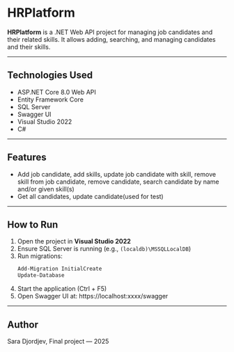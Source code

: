 # HRPlatform

**HRPlatform** is a .NET Web API project for managing job candidates and their related skills. It allows adding, searching, and managing candidates and their skills.  

---

## Technologies Used

- ASP.NET Core 8.0 Web API  
- Entity Framework Core  
- SQL Server  
- Swagger UI  
- Visual Studio 2022  
- C#

---

## Features

- Add job candidate, add skills, update job candidate with skill, remove skill from job 
candidate, remove candidate, search candidate by name and/or given skill(s)
- Get all candidates, update candidate(used for test)

---

## How to Run

1. Open the project in **Visual Studio 2022**  
2. Ensure SQL Server is running (e.g., `(localdb)\MSSQLLocalDB`)  
3. Run migrations:
   ```powershell
   Add-Migration InitialCreate
   Update-Database
4. Start the application (Ctrl + F5)
5. Open Swagger UI at: https://localhost:xxxx/swagger

---

## Author

Sara Djordjev,
Final project — 2025

